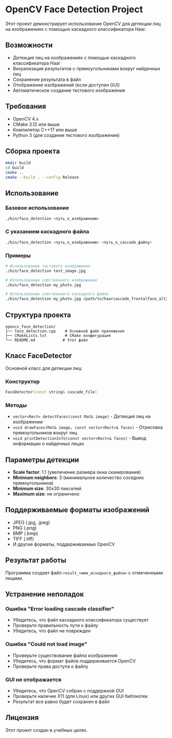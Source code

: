 # OpenCV Face Detection Project

Этот проект демонстрирует использование OpenCV для детекции лиц на изображениях с помощью каскадного классификатора Haar.

## Возможности

- Детекция лиц на изображениях с помощью каскадного классификатора Haar
- Визуализация результатов с прямоугольниками вокруг найденных лиц
- Сохранение результата в файл
- Отображение изображений (если доступен GUI)
- Автоматическое создание тестового изображения

## Требования

- OpenCV 4.x
- CMake 3.12 или выше
- Компилятор C++17 или выше
- Python 3 (для создания тестового изображения)

## Сборка проекта

```bash
mkdir build
cd build
cmake ..
cmake --build . --config Release
```

## Использование

### Базовое использование

```bash
./bin/face_detection <путь_к_изображению>
```

### С указанием каскадного файла

```bash
./bin/face_detection <путь_к_изображению> <путь_к_cascade_файлу>
```

### Примеры

```bash
# Использование тестового изображения
./bin/face_detection test_image.jpg

# Использование собственного изображения
./bin/face_detection my_photo.jpg

# Использование собственного каскадного файла
./bin/face_detection my_photo.jpg /path/to/haarcascade_frontalface_alt2.xml
```

## Структура проекта

```
opencv_face_detection/
├── face_detection.cpp    # Основной файл приложения
├── CMakeLists.txt        # CMake конфигурация
└── README.md            # Этот файл
```

## Класс FaceDetector

Основной класс для детекции лиц:

### Конструктор
```cpp
FaceDetector(const string& cascade_file)
```

### Методы
- `vector<Rect> detectFaces(const Mat& image)` - Детекция лиц на изображении
- `void drawFaces(Mat& image, const vector<Rect>& faces)` - Отрисовка прямоугольников вокруг лиц
- `void printDetectionInfo(const vector<Rect>& faces)` - Вывод информации о найденных лицах

## Параметры детекции

- **Scale factor**: 1.1 (увеличение размера окна сканирования)
- **Minimum neighbors**: 3 (минимальное количество соседних прямоугольников)
- **Minimum size**: 30x30 пикселей
- **Maximum size**: не ограничено

## Поддерживаемые форматы изображений

- JPEG (.jpg, .jpeg)
- PNG (.png)
- BMP (.bmp)
- TIFF (.tiff)
- И другие форматы, поддерживаемые OpenCV

## Результат работы

Программа создает файл `result_<имя_исходного_файла>` с отмеченными лицами.

## Устранение неполадок

### Ошибка "Error loading cascade classifier"
- Убедитесь, что файл каскадного классификатора существует
- Проверьте правильность пути к файлу
- Убедитесь, что файл не поврежден

### Ошибка "Could not load image"
- Проверьте существование файла изображения
- Убедитесь, что формат файла поддерживается OpenCV
- Проверьте права доступа к файлу

### GUI не отображается
- Убедитесь, что OpenCV собран с поддержкой GUI
- Проверьте наличие X11 (для Linux) или других GUI библиотек
- Результат все равно будет сохранен в файл

## Лицензия

Этот проект создан в учебных целях.